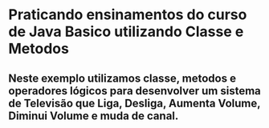 # Praticando ensinamentos do curso de Java Basico utilizando Classe e Metodos
## Neste exemplo utilizamos classe, metodos e operadores lógicos para desenvolver um sistema de Televisão que Liga, Desliga, Aumenta Volume, Diminui Volume e muda de canal.
